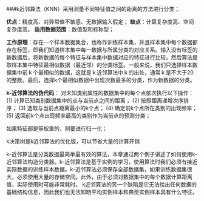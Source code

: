 ###k近邻算法（KNN）采用测量不同特征值之间的距离的方法进行分类；

**优点**：精度高、对异常值不敏感、无数据输入假定；
**缺点**：计算复杂度高、空间复杂度高。
**适用数据范围**：数值型和标称型；

**工作原理**：存在一个样本数据集合，也称作训练样本集，并且样本集中每个数据都存在标签，即我们知道样本集中每一数据与所属分类的对应关系。输入没有标签的新数据后，将新数据的每个特征与样本集中数据对应的特征进行比较，然后算法提取样本集中特征最相似数据（最近邻）的分类标签。一般来说，我们只选择样本数据集中前ｋ个最相似的数据，这就是ｋ近邻算法中ｋ的出处，通常ｋ是不大于20的整数。最后，选择k个最相似数据中出现次数最多的分类，作为新数据的分类。

**k-近邻算法的伪代码**：
对未知类别属性的数据集中的每个点依次执行以下操作：
(1) 计算已知类别数据集中的点与当前点之间的距离；
(2) 按照距离递增次序排序；
(3) 选取与当前点距离最小的k个点；
(4) 确定前k个点所在类别的出现频率；
(5) 返回前k个点出现频率最高的类别作为当前点的预测分类；

如果特征都是等权重的，则要进行归一化；

k决策树是k近邻算法的优化版，可以节省大量的计算开销

k-近邻算法是分类数据最简单最有效的算法，本章通过两个例子讲述了如何使用k-近邻算法构造分类器。k-近邻算法是基于实例的学习，使用算法时我们必须有接近实际数据的训练样本数据。k-近邻算法必须保存全部数据集，如果训练数据集很大，必须使用大量的存储空间。此外，由于必须对数据集中的每个数据计算距离值，实际使用时可能非常耗时。
k近邻算法的另一个缺陷是它无法给出任何数据的基础结构信息，因此我们也无法知晓平均实例样本和典型实例样本具有什么特征。